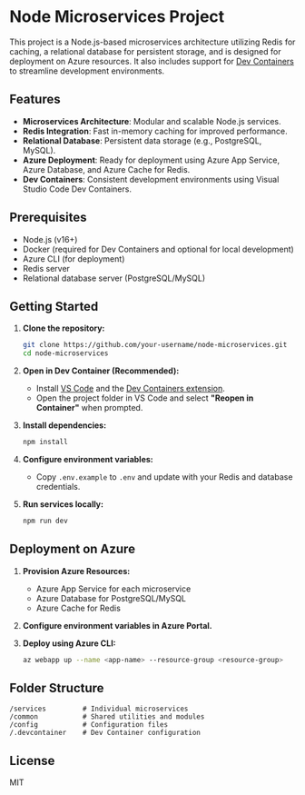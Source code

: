 # Node Microservices Project

This project is a Node.js-based microservices architecture utilizing Redis for caching, a relational database for persistent storage, and is designed for deployment on Azure resources. It also includes support for [Dev Containers](https://containers.dev/) to streamline development environments.

## Features

- **Microservices Architecture**: Modular and scalable Node.js services.
- **Redis Integration**: Fast in-memory caching for improved performance.
- **Relational Database**: Persistent data storage (e.g., PostgreSQL, MySQL).
- **Azure Deployment**: Ready for deployment using Azure App Service, Azure Database, and Azure Cache for Redis.
- **Dev Containers**: Consistent development environments using Visual Studio Code Dev Containers.

## Prerequisites

- Node.js (v16+)
- Docker (required for Dev Containers and optional for local development)
- Azure CLI (for deployment)
- Redis server
- Relational database server (PostgreSQL/MySQL)

## Getting Started

1. **Clone the repository:**
    ```bash
    git clone https://github.com/your-username/node-microservices.git
    cd node-microservices
    ```

2. **Open in Dev Container (Recommended):**
    - Install [VS Code](https://code.visualstudio.com/) and the [Dev Containers extension](https://marketplace.visualstudio.com/items?itemName=ms-vscode-remote.remote-containers).
    - Open the project folder in VS Code and select **"Reopen in Container"** when prompted.

3. **Install dependencies:**
    ```bash
    npm install
    ```

4. **Configure environment variables:**
    - Copy `.env.example` to `.env` and update with your Redis and database credentials.

5. **Run services locally:**
    ```bash
    npm run dev
    ```

## Deployment on Azure

1. **Provision Azure Resources:**
    - Azure App Service for each microservice
    - Azure Database for PostgreSQL/MySQL
    - Azure Cache for Redis

2. **Configure environment variables in Azure Portal.**

3. **Deploy using Azure CLI:**
    ```bash
    az webapp up --name <app-name> --resource-group <resource-group>
    ```

## Folder Structure

```
/services         # Individual microservices
/common           # Shared utilities and modules
/config           # Configuration files
/.devcontainer    # Dev Container configuration
```

## License

MIT
